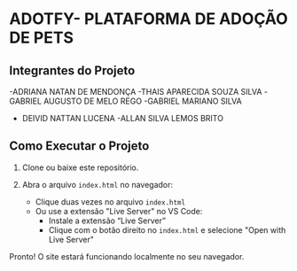 # ADOTFY- PLATAFORMA DE ADOÇÃO DE PETS
## Integrantes do Projeto
-ADRIANA NATAN DE MENDONÇA
-THAIS APARECIDA SOUZA SILVA 
-GABRIEL AUGUSTO DE MELO REGO
-GABRIEL MARIANO SILVA
- DEIVID NATTAN LUCENA
 -ALLAN SILVA LEMOS BRITO


## Como Executar o Projeto

1. Clone ou baixe este repositório.

2. Abra o arquivo `index.html` no navegador:
   - Clique duas vezes no arquivo `index.html`
   - Ou use a extensão "Live Server" no VS Code:
     - Instale a extensão “Live Server”
     - Clique com o botão direito no `index.html` e selecione "Open with Live Server"

Pronto! O site estará funcionando localmente no seu navegador.

